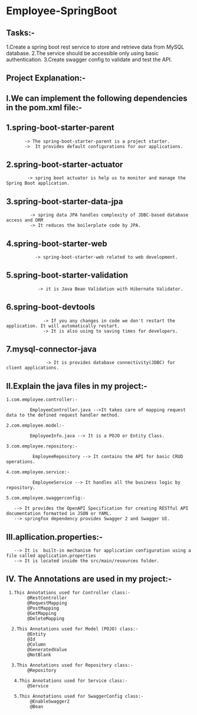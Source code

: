 # Employee-SpringBoot

Tasks:-
------
1.Create a spring boot rest service to store and retrieve data from MySQL database.
2.The service should be accessible only using basic authentication.
3.Create swagger config to validate and test the API.

Project Explanation:-
--------------------
  I.We can implement the following dependencies in the pom.xml file:-
  ------------------------------------------------------------------
   1.spring-boot-starter-parent
   ----------------------------
           -> The spring-boot-starter-parent is a project starter.
           ->  It provides default configurations for our applications.

   2.spring-boot-starter-actuator
  -------------------------------
            -> spring boot actuator is help us to monitor and manage the Spring Boot application.

  3.spring-boot-starter-data-jpa
  ------------------------------
             -> spring data JPA handles complexity of JDBC-based database access and ORM
             -> It reduces the boilerplate code by JPA.

  4.spring-boot-starter-web
  -------------------------
               -> spring-boot-starter-web related to web development.

  5.spring-boot-starter-validation
  -------------------------------
                -> it is Java Bean Validation with Hibernate Validator.  

  6.spring-boot-devtools
  ----------------------
                  -> If you any changes in code we don't restart the application. It will automatically restart.
                  -> It is also using to saving times for developers.

  7.mysql-connector-java
  ----------------------
                   -> It is provides database connectivity(JDBC) for client applications.

   II.Explain the java files in my project:-
   ----------------------------------------
    1.com.employee.controller:-

             EmployeeController.java -->It takes care of mapping request data to the defined request handler method.
    
    2.com.employee.model:-
        
             EmployeeInfo.java --> It is a POJO or Entity Class.
   
    3.com.employee.repository:-

              EmployeeRepository --> It contains the API for basic CRUD operations.

    4.com.employee.service:-

              EmployeeService --> It handles all the business logic by repository.

    5.com.employee.swaggerconfig:-

       --> It provides the OpenAPI Specification for creating RESTful API documentation formatted in JSON or YAML.
       --> springfox dependency provides Swagger 2 and Swagger UI.

   III.apllication.properties:-
   ---------------------------
       --> It is  built-in mechanism for application configuration using a file called application.properties
       --> It is located inside the src/main/resources folder.

   IV. The Annotations are used in my project:-
   -------------------------------------------
     1.This Annotations used for Controller class:-
            @RestController
            @RequestMapping
            @PostMapping
            @GetMapping
            @DeleteMapping

      2.This Annotations used for Model (POJO) class:-
            @Entity
            @Id
            @Column
            @GeneratedValue
            @NotBlank

      3.This Annotations used for Repository class:- 
            @Repository

       4.This Annotations used for Service class:-
            @Service

       5.This Annotations used for SwaggerConfig class:-
             @EnableSwagger2
             @Bean











     
